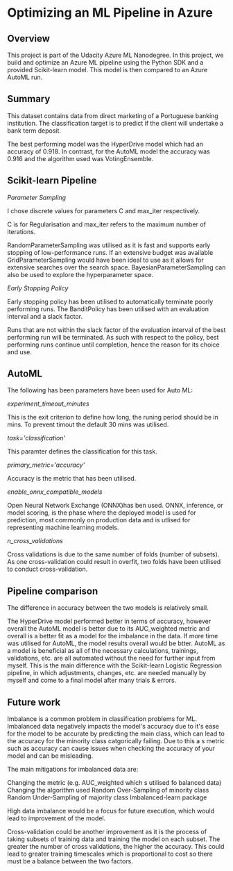 # Optimizing an ML Pipeline in Azure

## Overview
This project is part of the Udacity Azure ML Nanodegree.
In this project, we build and optimize an Azure ML pipeline using the Python SDK and a provided Scikit-learn model.
This model is then compared to an Azure AutoML run.

## Summary
This dataset contains data from direct marketing of a Portuguese banking institution. The classification target is to predict if the client will undertake a bank term deposit.

The best performing model was the HyperDrive model which had an accuracy of 0.918. In contrast, for the AutoML model the accuracy was 0.916 and the algorithm used was VotingEnsemble.

## Scikit-learn Pipeline

*Parameter Sampling*

I chose discrete values for parameters C and max_iter respectively.

C is for Regularisation and max_iter refers to the maximum number of iterations.

RandomParameterSampling was utilised as it is fast and supports early stopping of low-performance runs. If an extensive budget was available GridParameterSampling would have been ideal to use as it allows for extensive searches over the search space. BayesianParameterSampling can also be used to explore the hyperparameter space.

*Early Stopping Policy*

Early stopping policy has been utilised to automatically terminate poorly performing runs. The BanditPolicy has been utilised with an evaluation interval and a slack factor.

Runs that are not within the slack factor of the evaluation interval of the best performing run will be terminated. As such with respect to the policy, best performing runs continue until completion, hence the reason for its choice and use.

## AutoML

The following has been parameters have been used for Auto ML:

*experiment_timeout_minutes*

This is the exit criterion to define how long, the runing period should be in mins. To prevent timout the default 30 mins was utilised.

*task='classification'*

This paramter defines the classification for this task.

*primary_metric='accuracy'*

Accuracy is the metric that has been utilised.

*enable_onnx_compatible_models*

Open Neural Network Exchange (ONNX)has ben used. ONNX, inference, or model scoring, is the phase where the deployed model is used for prediction, most commonly on production data and is utlised for representing machine learning models. 

*n_cross_validations*

Cross validations is due to the same number of folds (number of subsets). As one cross-validation could result in overfit, two folds have been utilised to conduct cross-validation.


## Pipeline comparison

The difference in accuracy between the two models is relatively small. 

The HyperDrive model performed better in terms of accuracy, however overall the AutoML model is better due to its AUC_weighted metric and overall is a better fit as a model for the imbalance in the data. If more time was utilised for AutoML, the model results overall would be btter. AutoML as a model is beneficial as all of the necessary calculations, trainings, validations, etc. are all automated without the need for further input from myself. This is the main difference with the Scikit-learn Logistic Regression pipeline, in which adjustments, changes, etc. are needed manually by myself and come to a final model after many trials & errors.

## Future work

Imbalance is a common problem in classification problems for ML. Imbalanced data negatively impacts the model's accuracy due to it's ease for the model to be accurate  by predicting the main class, which can lead to the accuracy for the minority class catgorically failing. Due to this a s metric such as accuracy can cause issues when checking the accuracy of your model and can be misleading.

The main mitigations for imbalanced data are:

Changing the metric (e.g. AUC_weighted which s utilised fo balanced data)
Changing the algorithm used
Random Over-Sampling of minority class
Random Under-Sampling of majority class
Imbalanced-learn package

High data imbalance would be a focus for future execution, which would lead to improvement of the model.

Cross-validation could be another improvement as it is the process of taking subsets of training data and training the model on each subset. The greater the number of cross validations, the higher the accuracy. This could lead to greater training timescales which is proportional to cost so there must be a balance between the two factors.
